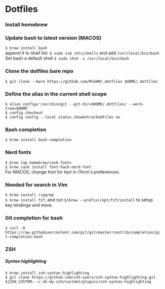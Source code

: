 # Dotfiles

### Install homebrew

### Update bash to latest version (MACOS)
`$ brew install bash`  
append it to shell list: `$ sudo vim /etc/shells` and add `/usr/local/bin/bash`  
Set bash a default shell `$ sudo chsh -s /usr/local/bin/bash`  

### Clone the dotfiles bare repo  
`$ git clone --bare https://github.com/MikHM/.dotfiles $HOME/.dotfiles`

### Define the alias in the current shell scope
`$ alias config='/usr/bin/git --git-dir=$HOME/.dotfiles/ --work-tree=$HOME'`  
`$ config checkout`  
`$ config config --local status.showUntrackedFiles no`

### Bash completion
`$ brew install bash-completion`  

### Nerd fonts

`$ brew tap homebrew/cask-fonts`  
`$ brew cask install font-hack-nerd-font`  
For MACOS, change font for text in iTerm's preferences.

### Needed for search in Vim
`$ brew install ripgrep`  
`$ brew install fzf`, and run `$(brew --prefix)/opt/fzf/install` to setup key bindings and more.

### Git completion for bash
`$ curl -O https://raw.githubusercontent.com/git/git/master/contrib/completion/git-completion.bash`  

### ZSH
##### Syntax highlighting
`$ brew install zsh-syntax-highlighting`  
`$ git clone https://github.com/zsh-users/zsh-syntax-highlighting.git ${ZSH_CUSTOM:-~/.oh-my-zsh/custom}/plugins/zsh-syntax-highlighting`
